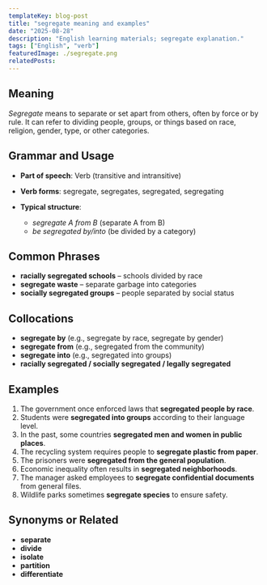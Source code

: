 ```yaml
---
templateKey: blog-post
title: "segregate meaning and examples"
date: "2025-08-28"
description: "English learning materials; segregate explanation."
tags: ["English", "verb"]
featuredImage: ./segregate.png
relatedPosts:
---
```


## Meaning

_Segregate_ means to separate or set apart from others, often by force or by rule. It can refer to dividing people, groups, or things based on race, religion, gender, type, or other categories.

## Grammar and Usage

- **Part of speech**: Verb (transitive and intransitive)
- **Verb forms**: segregate, segregates, segregated, segregating
- **Typical structure**:

  - _segregate A from B_ (separate A from B)
  - _be segregated by/into_ (be divided by a category)

## Common Phrases

- **racially segregated schools** – schools divided by race
- **segregate waste** – separate garbage into categories
- **socially segregated groups** – people separated by social status

## Collocations

- **segregate by** (e.g., segregate by race, segregate by gender)
- **segregate from** (e.g., segregated from the community)
- **segregate into** (e.g., segregated into groups)
- **racially segregated / socially segregated / legally segregated**

## Examples

1. The government once enforced laws that **segregated people by race**.
2. Students were **segregated into groups** according to their language level.
3. In the past, some countries **segregated men and women in public places**.
4. The recycling system requires people to **segregate plastic from paper**.
5. The prisoners were **segregated from the general population**.
6. Economic inequality often results in **segregated neighborhoods**.
7. The manager asked employees to **segregate confidential documents** from general files.
8. Wildlife parks sometimes **segregate species** to ensure safety.

## Synonyms or Related

- **separate**
- **divide**
- **isolate**
- **partition**
- **differentiate**
